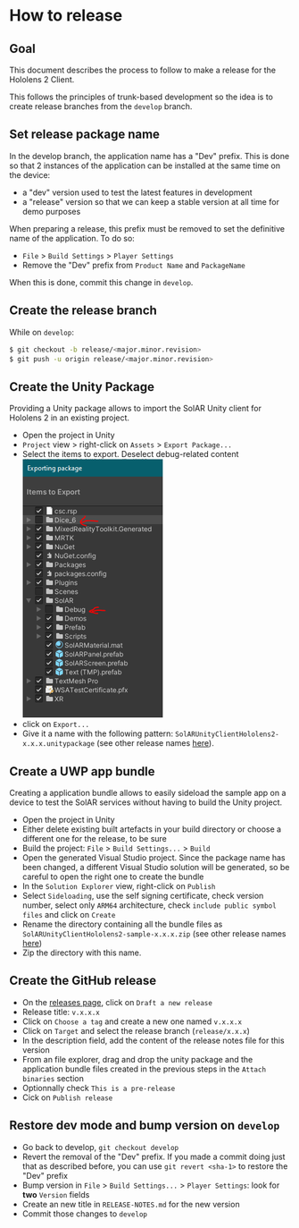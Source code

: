# How to release

## Goal
This document describes the process to follow to make a release for the Hololens 2 Client.

This follows the principles of trunk-based development so the idea is to create release branches from the `develop` branch.

## Set release package name
In the develop branch, the application name has a "Dev" prefix.
This is done so that 2 instances of the application can be installed at the same time on the device:
* a "dev" version used to test the latest features in development
* a "release" version so that we can keep a stable version at all time for demo purposes

When preparing a release, this prefix must be removed to set the definitive name of the application.
To do so:
* `File` > `Build Settings` > `Player Settings`
* Remove the "Dev" prefix from `Product Name` and `PackageName`

When this is done, commit this change in `develop`.

## Create the release branch
While on `develop`:
```bash
$ git checkout -b release/<major.minor.revision>
$ git push -u origin release/<major.minor.revision>
```

## Create the Unity Package
Providing a Unity package allows to import the SolAR Unity client for Hololens 2 in an existing project.
* Open the project in Unity
* `Project` view > right-click on `Assets` > `Export Package...`
* Select the items to export. Deselect debug-related content
![Import Package](res/how-to-release/export-package.PNG)
* click on `Export...`
* Give it a name with the following pattern: `SolARUnityClientHololens2-x.x.x.unitypackage` (see other release names [here](https://github.com/SolarFramework/SolARUnityClientHololens2/releases)).

## Create a UWP app bundle
Creating a application bundle allows to easily sideload the sample app on a device to test the SolAR services without having to build the Unity project.
* Open the project in Unity
* Either delete existing built artefacts in your build directory or choose a different one for the release, to be sure
* Build the project: `File` > `Build Settings...` > `Build`
* Open the generated Visual Studio project. Since the package name has been changed, a different Visual Studio solution will be generated, so be careful to open the right one to create the bundle
* In the `Solution Explorer` view, right-click on `Publish`
* Select `Sideloading`, use the self signing certificate, check version number, select only `ARM64` architecture, check `include public symbol files` and click on `Create`
* Rename the directory containing all the bundle files as `SolARUnityClientHololens2-sample-x.x.x.zip` (see other release names [here](https://github.com/SolarFramework/SolARUnityClientHololens2/releases))
* Zip the directory with this name.

## Create the GitHub release
* On the [releases page](https://github.com/SolarFramework/SolARUnityClientHololens2/releases), click on `Draft a new release`
* Release title: `v.x.x.x`
* Click on `Choose a tag` and create a new one named `v.x.x.x`
* Click on `Target` and select the release branch (`release/x.x.x`)
* In the description field, add the content of the release notes file for this version
* From an file explorer, drag and drop the unity package and the application bundle files created in the previous steps in the `Attach binaries` section
* Optionnally check `This is a pre-release`
* Cick on `Publish release`

## Restore dev mode and bump version on `develop`
* Go back to develop, `git checkout develop`
* Revert the removal of the "Dev" prefix. If you made a commit doing just that as described before, you can use `git revert <sha-1>` to restore the "Dev" prefix
* Bump version in `File` > `Build Settings...` > `Player Settings`: look for **two** `Version` fields
* Create an new title in `RELEASE-NOTES.md` for the new version
* Commit those changes to `develop`


